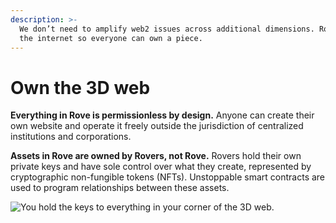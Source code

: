 ```yaml
---
description: >-
  We don’t need to amplify web2 issues across additional dimensions. Rove opens
  the internet so everyone can own a piece.
---
```


# Own the 3D web

**Everything in Rove is permissionless by design.** Anyone can create their own website and operate it freely outside the jurisdiction of centralized institutions and corporations.

**Assets in Rove are owned by Rovers, not Rove.** Rovers hold their own private keys and have sole control over what they create, represented by cryptographic non-fungible tokens (NFTs). Unstoppable smart contracts are used to program relationships between these assets.

![You hold the keys to everything in your corner of the 3D web.](.gitbook/assets/Apartment\_Feb18\_02.mov.00\_00\_08\_00.Still001.jpg)

